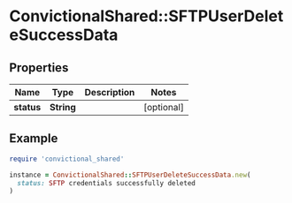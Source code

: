 # ConvictionalShared::SFTPUserDeleteSuccessData

## Properties

| Name | Type | Description | Notes |
| ---- | ---- | ----------- | ----- |
| **status** | **String** |  | [optional] |

## Example

```ruby
require 'convictional_shared'

instance = ConvictionalShared::SFTPUserDeleteSuccessData.new(
  status: SFTP credentials successfully deleted
)
```


